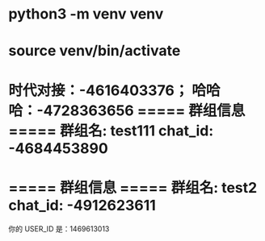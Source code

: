 # python3 -m venv venv
# source venv/bin/activate
时代对接：-4616403376；
哈哈哈：-4728363656
===== 群组信息 =====
群组名: test111
chat_id: -4684453890
====================
===== 群组信息 =====
群组名: test2
chat_id: -4912623611
====================

你的 USER_ID 是：1469613013